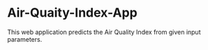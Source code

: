 # Air-Quaity-Index-App
This web application predicts the Air Quality Index from given input parameters. 
